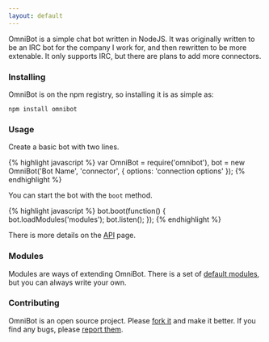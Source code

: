 ```yaml
---
layout: default
---
```

OmniBot is a simple chat bot written in NodeJS. It was originally written to be an IRC bot for the company I work for, and then rewritten to be more extenable. It only supports IRC, but there are plans to add more connectors.

### Installing

OmniBot is on the npm registry, so installing it is as simple as:

	npm install omnibot

### Usage

Create a basic bot with two lines.

{% highlight javascript %}
var OmniBot = require('omnibot'),
	bot = new OmniBot('Bot Name', 'connector', { options: 'connection options' });
{% endhighlight %}

You can start the bot with the `boot` method.

{% highlight javascript %}
bot.boot(function() {
	bot.loadModules('modules');
	bot.listen();
});
{% endhighlight %}

There is more details on the [API](api/) page.

### Modules

Modules are ways of extending OmniBot. There is a set of [default modules](modules/), but you can always write your own.

### Contributing

OmniBot is an open source project. Please [fork it](https://github.com/mloberg/OmniBot) and make it better. If you find any bugs, please [report them](https://github.com/mloberg/OmniBot/issues).
